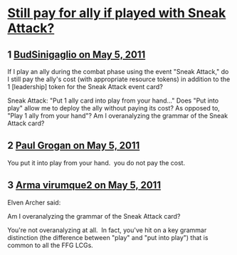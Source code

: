 # [Still pay for ally if played with Sneak Attack?](https://community.fantasyflightgames.com/topic/46313-still-pay-for-ally-if-played-with-sneak-attack/)

## 1 [BudSinigaglio on May 5, 2011](https://community.fantasyflightgames.com/topic/46313-still-pay-for-ally-if-played-with-sneak-attack/?do=findComment&comment=463947)

If I play an ally during the combat phase using the event "Sneak Attack," do I still pay the ally's cost (with appropriate resource tokens) in addition to the 1 [leadership] token for the Sneak Attack event card?

Sneak Attack: "Put 1 ally card into play from your hand..." Does "Put into play" allow me to deploy the ally without paying its cost? As opposed to, "Play 1 ally from your hand"? Am I overanalyzing the grammar of the Sneak Attack card?

## 2 [Paul Grogan on May 5, 2011](https://community.fantasyflightgames.com/topic/46313-still-pay-for-ally-if-played-with-sneak-attack/?do=findComment&comment=463952)

You put it into play from your hand.  you do not pay the cost.

## 3 [Arma virumque2 on May 5, 2011](https://community.fantasyflightgames.com/topic/46313-still-pay-for-ally-if-played-with-sneak-attack/?do=findComment&comment=464033)

Elven Archer said:

Am I overanalyzing the grammar of the Sneak Attack card?

You're not overanalyzing at all.  In fact, you've hit on a key grammar distinction (the difference between "play" and "put into play") that is common to all the FFG LCGs.

